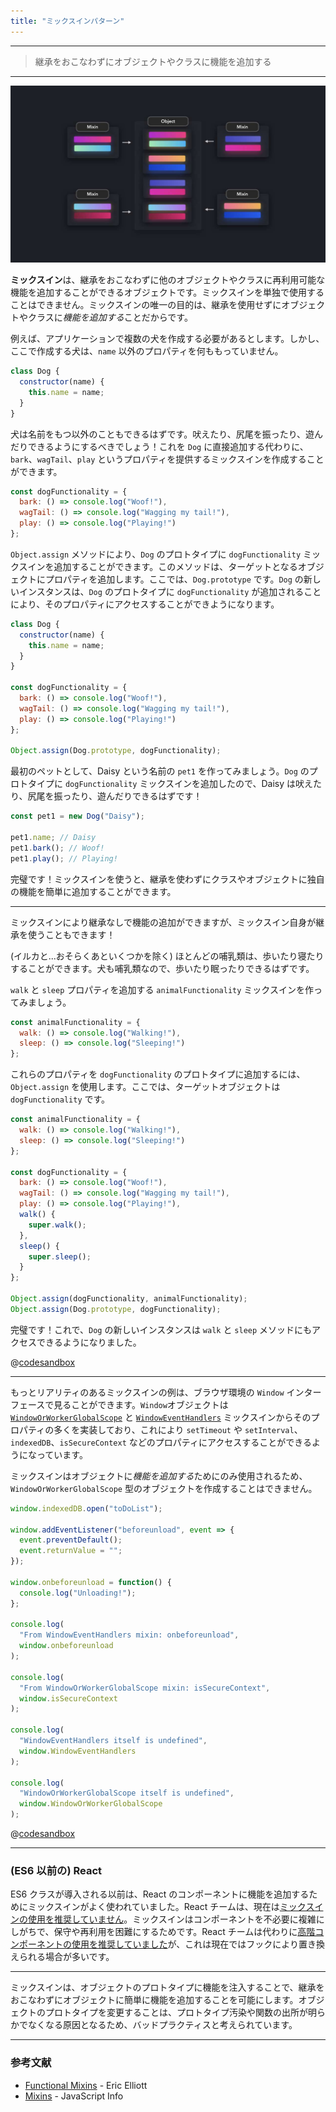 ```yaml
---
title: "ミックスインパターン"
---
```


---

> 継承をおこなわずにオブジェクトやクラスに機能を追加する

---

![](/images/learning-patterns/mixin-pattern-1280w.jpg)

**ミックスイン**は、継承をおこなわずに他のオブジェクトやクラスに再利用可能な機能を追加することができるオブジェクトです。ミックスインを単独で使用することはできません。ミックスインの唯一の目的は、継承を使用せずにオブジェクトやクラスに*機能を追加する*ことだからです。

例えば、アプリケーションで複数の犬を作成する必要があるとします。しかし、ここで作成する犬は、`name` 以外のプロパティを何ももっていません。

```js
class Dog {
  constructor(name) {
    this.name = name;
  }
}
```

犬は名前をもつ以外のこともできるはずです。吠えたり、尻尾を振ったり、遊んだりできるようにするべきでしょう！これを `Dog` に直接追加する代わりに、`bark`、`wagTail`、`play` というプロパティを提供するミックスインを作成することができます。

```js
const dogFunctionality = {
  bark: () => console.log("Woof!"),
  wagTail: () => console.log("Wagging my tail!"),
  play: () => console.log("Playing!")
};
```

`Object.assign` メソッドにより、`Dog` のプロトタイプに `dogFunctionality` ミックスインを追加することができます。このメソッドは、ターゲットとなるオブジェクトにプロパティを追加します。ここでは、`Dog.prototype` です。`Dog` の新しいインスタンスは、`Dog` のプロトタイプに `dogFunctionality` が追加されることにより、そのプロパティにアクセスすることができようになります。

```js
class Dog {
  constructor(name) {
    this.name = name;
  }
}

const dogFunctionality = {
  bark: () => console.log("Woof!"),
  wagTail: () => console.log("Wagging my tail!"),
  play: () => console.log("Playing!")
};

Object.assign(Dog.prototype, dogFunctionality);
```

<!-- TODO: 原文は "Daisy should be able to walk, sleep, and play" となっているが、明らかにおかしいため、変更している -->
最初のペットとして、Daisy という名前の `pet1` を作ってみましょう。`Dog` のプロトタイプに `dogFunctionality` ミックスインを追加したので、Daisy は吠えたり、尻尾を振ったり、遊んだりできるはずです！

```js
const pet1 = new Dog("Daisy");

pet1.name; // Daisy
pet1.bark(); // Woof!
pet1.play(); // Playing!
```
完璧です！ミックスインを使うと、継承を使わずにクラスやオブジェクトに独自の機能を簡単に追加することができます。

---

ミックスインにより継承なしで機能の追加ができますが、ミックスイン自身が継承を使うこともできます！

(イルカと...おそらくあといくつかを除く) ほとんどの哺乳類は、歩いたり寝たりすることができます。犬も哺乳類なので、歩いたり眠ったりできるはずです。

`walk` と `sleep` プロパティを追加する `animalFunctionality` ミックスインを作ってみましょう。

```js
const animalFunctionality = {
  walk: () => console.log("Walking!"),
  sleep: () => console.log("Sleeping!")
};
```

これらのプロパティを `dogFunctionality` のプロトタイプに追加するには、`Object.assign` を使用します。ここでは、ターゲットオブジェクトは `dogFunctionality` です。

```js
const animalFunctionality = {
  walk: () => console.log("Walking!"),
  sleep: () => console.log("Sleeping!")
};

const dogFunctionality = {
  bark: () => console.log("Woof!"),
  wagTail: () => console.log("Wagging my tail!"),
  play: () => console.log("Playing!"),
  walk() {
    super.walk();
  },
  sleep() {
    super.sleep();
  }
};

Object.assign(dogFunctionality, animalFunctionality);
Object.assign(Dog.prototype, dogFunctionality);
```

完璧です！これで、`Dog` の新しいインスタンスは `walk` と `sleep` メソッドにもアクセスできるようになりました。

@[codesandbox](https://codesandbox.io/embed/zen-franklin-gvusj)

---

もっとリアリティのあるミックスインの例は、ブラウザ環境の `Window` インターフェースで見ることができます。`Window`オブジェクトは [`WindowOrWorkerGlobalScope`](https://developer.mozilla.org/en-US/docs/Web/API/WindowOrWorkerGlobalScope) と [`WindowEventHandlers`](https://developer.mozilla.org/en-US/docs/Web/API/WindowEventHandlers) ミックスインからそのプロパティの多くを実装しており、これにより `setTimeout` や `setInterval`、`indexedDB`、`isSecureContext` などのプロパティにアクセスすることができるようになっています。

ミックスインはオブジェクトに*機能を追加する*ためにのみ使用されるため、`WindowOrWorkerGlobalScope` 型のオブジェクトを作成することはできません。

```js:index.js
window.indexedDB.open("toDoList");

window.addEventListener("beforeunload", event => {
  event.preventDefault();
  event.returnValue = "";
});

window.onbeforeunload = function() {
  console.log("Unloading!");
};

console.log(
  "From WindowEventHandlers mixin: onbeforeunload",
  window.onbeforeunload
);

console.log(
  "From WindowOrWorkerGlobalScope mixin: isSecureContext",
  window.isSecureContext
);

console.log(
  "WindowEventHandlers itself is undefined",
  window.WindowEventHandlers
);

console.log(
  "WindowOrWorkerGlobalScope itself is undefined",
  window.WindowOrWorkerGlobalScope
);
```

@[codesandbox](https://codesandbox.io/embed/epic-dream-p8zhf)

---

### (ES6 以前の) React

ES6 クラスが導入される以前は、React のコンポーネントに機能を追加するためにミックスインがよく使われていました。React チームは、現在は[ミックスインの使用を推奨していません](https://reactjs.org/blog/2016/07/13/mixins-considered-harmful.html)。ミックスインはコンポーネントを不必要に複雑にしがちで、保守や再利用を困難にするためです。React チームは代わりに[高階コンポーネントの使用を推奨していました](https://medium.com/@dan_abramov/mixins-are-dead-long-live-higher-order-components-94a0d2f9e750)が、これは現在ではフックにより置き換えられる場合が多いです。

---

ミックスインは、オブジェクトのプロトタイプに機能を注入することで、継承をおこなわずにオブジェクトに簡単に機能を追加することを可能にします。オブジェクトのプロトタイプを変更することは、プロトタイプ汚染や関数の出所が明らかでなくなる原因となるため、バッドプラクティスと考えられています。

---

### 参考文献

* [Functional Mixins](https://medium.com/javascript-scene/functional-mixins-composing-software-ffb66d5e731c) - Eric Elliott
* [Mixins](https://javascript.info/mixins) - JavaScript Info
